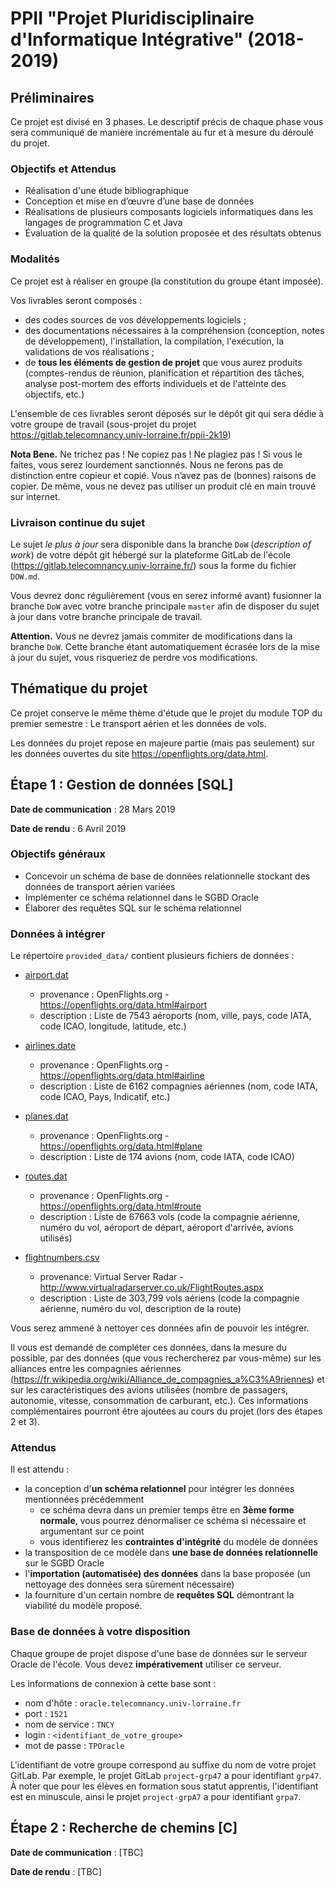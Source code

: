 # PPII "Projet Pluridisciplinaire d'Informatique Intégrative" (2018-2019)


## Préliminaires 

Ce projet est divisé en 3 phases. Le descriptif précis de chaque phase vous sera communiqué de manière incrémentale au fur et à mesure du déroulé du projet.

### Objectifs et Attendus

- Réalisation d'une étude bibliographique
- Conception et mise en d’œuvre d’une base de données
- Réalisations de plusieurs composants logiciels informatiques dans
les langages de programmation C et Java
- Évaluation de la qualité de la solution proposée et des résultats
obtenus 

### Modalités

Ce projet est à réaliser en groupe (la constitution du groupe étant imposée). 

Vos livrables seront composés :
- des codes sources de vos développements logiciels ; 
- des documentations nécessaires à la compréhension (conception, notes de développement), l'installation, la compilation, l'exécution, la validations de vos réalisations ;
- de **tous les éléments de gestion de projet** que vous aurez produits (comptes-rendus de réunion, planification et répartition des tâches, analyse post-mortem des efforts individuels et de l'atteinte des objectifs, etc.)

L'ensemble de ces livrables seront déposés sur le dépôt git qui sera dédie à votre groupe de travail (sous-projet du projet https://gitlab.telecomnancy.univ-lorraine.fr/ppii-2k19) 


**Nota Bene.** Ne trichez pas ! Ne copiez pas ! Ne plagiez pas ! Si vous le faites, vous serez lourdement sanctionnés. Nous ne ferons pas de distinction entre copieur et copié. Vous n’avez pas de (bonnes) raisons de copier. De même, vous ne devez pas utiliser un produit clé en main trouvé sur internet.


### Livraison continue du sujet

Le sujet *le plus à jour* sera disponible dans la branche `DoW` (*description of work*) de votre dépôt git hébergé sur la plateforme GitLab de l'école (https://gitlab.telecomnancy.univ-lorraine.fr/) sous la forme du fichier `DOW.md`.

Vous devrez donc régulièrement (vous en serez informé avant) fusionner la branche `DoW` avec votre branche principale `master` afin de disposer du sujet à jour dans votre branche principale de travail.

**Attention.** Vous ne devrez jamais commiter de modifications dans la branche `DoW`. Cette branche étant automatiquement écrasée lors de la mise à jour du sujet, vous risqueriez de perdre vos modifications.


## Thématique du projet

Ce projet conserve le même thème d'étude que le projet du module TOP du premier semestre : Le transport aérien et les données de vols.

Les données du projet repose en majeure partie (mais pas seulement) sur les données ouvertes du site https://openflights.org/data.html.

## Étape 1 : Gestion de données [SQL]

**Date de communication** : 28 Mars 2019

**Date de rendu** : 6 Avril 2019

### Objectifs généraux

- Concevoir un schéma de base de données relationnelle stockant des données de transport aérien variées
- Implémenter ce schéma relationnel dans le SGBD Oracle
- Élaborer des requêtes SQL sur le schéma relationnel 

### Données à intégrer

Le répertoire `provided_data/` contient plusieurs fichiers de données :
- [airport.dat](./provided_data/airports.dat)
  - provenance :  OpenFlights.org - https://openflights.org/data.html#airport
  - description : Liste de 7543 aéroports (nom, ville, pays, code IATA, code ICAO, longitude, latitude, etc.)

- [airlines.date](./provided_data/airlines.dat)
  - provenance :  OpenFlights.org - https://openflights.org/data.html#airline
  - description : Liste de 6162 compagnies aériennes (nom, code IATA, code ICAO, Pays, Indicatif, etc.)

- [planes.dat](./provided_data/planes.dat)
  - provenance : OpenFlights.org - https://openflights.org/data.html#plane
  - description : Liste de 174 avions (nom, code IATA, code ICAO)

- [routes.dat](./provided_data/routes.dat)
  - provenance : OpenFlights.org - https://openflights.org/data.html#route
  - description : Liste de 67663 vols (code la compagnie aérienne, numéro du vol, aéroport de départ, aéroport d'arrivée, avions utilisés)

- [flightnumbers.csv](./provided_data/flightnumbers.csv)
  - provenance: Virtual Server Radar - http://www.virtualradarserver.co.uk/FlightRoutes.aspx
  - description : Liste de 303,799 vols aériens (code la compagnie aérienne, numéro du vol, description de la route)

Vous serez ammené à nettoyer ces données afin de pouvoir les intégrer.

Il vous est demandé de compléter ces données, dans la mesure du possible, par des données (que vous rechercherez par vous-même) sur les alliances entre les compagnies aériennes (https://fr.wikipedia.org/wiki/Alliance_de_compagnies_a%C3%A9riennes) et sur les caractéristiques des avions utilisées (nombre de passagers, autonomie, vitesse, consommation de carburant, etc.). Ces informations complémentaires pourront être ajoutées au cours du projet (lors des étapes 2 et 3).

### Attendus

Il est attendu :
- la conception d'**un schéma relationnel** pour intégrer les données mentionnées précédemment
  - ce schéma devra dans un premier temps être en **3ème forme normale**, vous pourrez dénormaliser ce schéma si nécessaire et argumentant sur ce point
  - vous identifierez les **contraintes d'intégrité** du modèle de données
- la transposition de ce modèle dans **une base de données relationnelle** sur le SGBD Oracle
- l'**importation (automatisée) des données** dans la base proposée (un nettoyage des données sera sûrement nécessaire)
- la fourniture d'un certain nombre de **requêtes SQL** démontrant la viabilité du modèle proposé.

### Base de données à votre disposition

Chaque groupe de projet dispose d'une base de données sur le serveur Oracle de l'école. Vous devez **impérativement** utiliser ce serveur.

Les informations de connexion à cette base sont :
- nom d'hôte : `oracle.telecomnancy.univ-lorraine.fr`
- port : `1521` 
- nom de service : `TNCY`
- login : `<identifiant_de_votre_groupe>` 
- mot de passe : `TPOracle` 

L'identifiant de votre groupe correspond au suffixe du nom de votre projet GitLab. Par exemple, le projet GitLab `project-grp47` a pour identifiant `grp47`. À noter que pour les élèves en formation sous statut apprentis, l'identifiant est en minuscule, ainsi le projet `project-grpA7` a pour identifiant `grpa7`.


## Étape 2 : Recherche de chemins [C]

**Date de communication** : [TBC]

**Date de rendu** : [TBC]